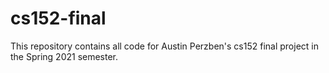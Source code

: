 # cs152-final
This repository contains all code for Austin Perzben's cs152 final project in the Spring 2021 semester.
